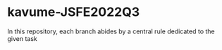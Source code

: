 # kavume-JSFE2022Q3
In this repository, each branch abides by a central rule dedicated to the given task
